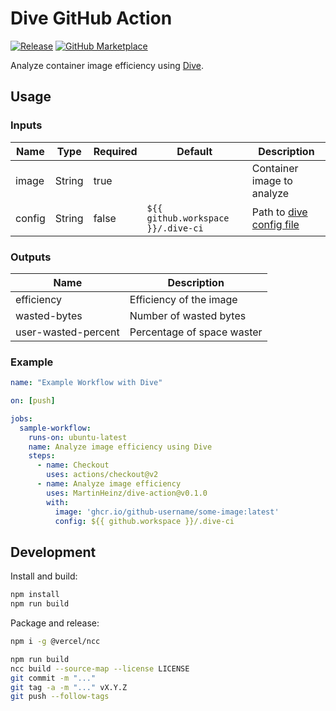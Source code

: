 # Dive GitHub Action

[![Release][release-badge]][release]
[![GitHub Marketplace][marketplace-badge]][marketplace]

Analyze container image efficiency using [Dive](https://github.com/wagoodman/dive).

## Usage

### Inputs

| Name    | Type   | Required | Default                             | Description                                                                  |
| ------- | ------ | -------- | ----------------------------------- | ---------------------------------------------------------------------------- |
| image   | String | true     |                                     | Container image to analyze                                                   |
| config  | String | false    | `${{ github.workspace }}/.dive-ci`  | Path to [dive config file](https://github.com/wagoodman/dive#ci-integration) |

### Outputs

| Name                | Description                 |
| ------------------- | --------------------------- |
| efficiency          | Efficiency of the image     |
| wasted-bytes        | Number of wasted bytes      |
| user-wasted-percent | Percentage of space waster  |

### Example

```yaml
name: "Example Workflow with Dive"

on: [push]

jobs:
  sample-workflow:
    runs-on: ubuntu-latest
    name: Analyze image efficiency using Dive
    steps:
      - name: Checkout
        uses: actions/checkout@v2
      - name: Analyze image efficiency
        uses: MartinHeinz/dive-action@v0.1.0
        with:
          image: 'ghcr.io/github-username/some-image:latest'
          config: ${{ github.workspace }}/.dive-ci
```

## Development

Install and build:

```bash
npm install
npm run build
```

Package and release:

```bash
npm i -g @vercel/ncc

npm run build
ncc build --source-map --license LICENSE
git commit -m "..."
git tag -a -m "..." vX.Y.Z
git push --follow-tags
```

[release]: https://github.com/MartinHeinz/dive-action/releases/latest
[release-badge]: https://img.shields.io/github/release/MartinHeinz/dive-action.svg?logo=github&color=green
[marketplace]: https://github.com/marketplace/actions/dive-container-image-analysis
[marketplace-badge]: https://img.shields.io/badge/marketplace-dive--container--image--analysis-green?logo=github
